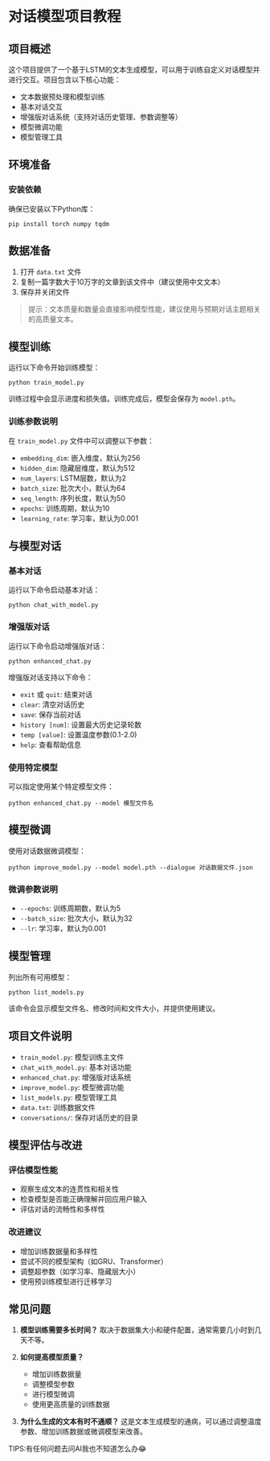# 对话模型项目教程

## 项目概述

这个项目提供了一个基于LSTM的文本生成模型，可以用于训练自定义对话模型并进行交互。项目包含以下核心功能：
- 文本数据预处理和模型训练
- 基本对话交互
- 增强版对话系统（支持对话历史管理、参数调整等）
- 模型微调功能
- 模型管理工具

## 环境准备

### 安装依赖

确保已安装以下Python库：
```
pip install torch numpy tqdm
```

## 数据准备

1. 打开 `data.txt` 文件
2. 复制一篇字数大于10万字的文章到该文件中（建议使用中文文本）
3. 保存并关闭文件

> 提示：文本质量和数量会直接影响模型性能，建议使用与预期对话主题相关的高质量文本。

## 模型训练

运行以下命令开始训练模型：
```
python train_model.py
```

训练过程中会显示进度和损失值。训练完成后，模型会保存为 `model.pth`。

### 训练参数说明

在 `train_model.py` 文件中可以调整以下参数：
- `embedding_dim`: 嵌入维度，默认为256
- `hidden_dim`: 隐藏层维度，默认为512
- `num_layers`: LSTM层数，默认为2
- `batch_size`: 批次大小，默认为64
- `seq_length`: 序列长度，默认为50
- `epochs`: 训练周期，默认为10
- `learning_rate`: 学习率，默认为0.001

## 与模型对话

### 基本对话

运行以下命令启动基本对话：
```
python chat_with_model.py
```

### 增强版对话

运行以下命令启动增强版对话：
```
python enhanced_chat.py
```

增强版对话支持以下命令：
- `exit` 或 `quit`: 结束对话
- `clear`: 清空对话历史
- `save`: 保存当前对话
- `history [num]`: 设置最大历史记录轮数
- `temp [value]`: 设置温度参数(0.1-2.0)
- `help`: 查看帮助信息

### 使用特定模型

可以指定使用某个特定模型文件：
```
python enhanced_chat.py --model 模型文件名
```

## 模型微调

使用对话数据微调模型：
```
python improve_model.py --model model.pth --dialogue 对话数据文件.json
```

### 微调参数说明

- `--epochs`: 训练周期数，默认为5
- `--batch_size`: 批次大小，默认为32
- `--lr`: 学习率，默认为0.001

## 模型管理

列出所有可用模型：
```
python list_models.py
```

该命令会显示模型文件名、修改时间和文件大小，并提供使用建议。

## 项目文件说明

- `train_model.py`: 模型训练主文件
- `chat_with_model.py`: 基本对话功能
- `enhanced_chat.py`: 增强版对话系统
- `improve_model.py`: 模型微调功能
- `list_models.py`: 模型管理工具
- `data.txt`: 训练数据文件
- `conversations/`: 保存对话历史的目录

## 模型评估与改进

### 评估模型性能
- 观察生成文本的连贯性和相关性
- 检查模型是否能正确理解并回应用户输入
- 评估对话的流畅性和多样性

### 改进建议
- 增加训练数据量和多样性
- 尝试不同的模型架构（如GRU、Transformer）
- 调整超参数（如学习率、隐藏层大小）
- 使用预训练模型进行迁移学习

## 常见问题

1. **模型训练需要多长时间？**
   取决于数据集大小和硬件配置，通常需要几小时到几天不等。

2. **如何提高模型质量？**
   - 增加训练数据量
   - 调整模型参数
   - 进行模型微调
   - 使用更高质量的训练数据

3. **为什么生成的文本有时不通顺？**
   这是文本生成模型的通病，可以通过调整温度参数、增加训练数据或微调模型来改善。

TIPS:有任何问题去问AI我也不知道怎么办😂